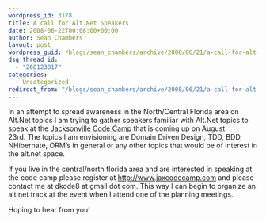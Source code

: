 ```yaml
---
wordpress_id: 3178
title: A call for Alt.Net Speakers
date: 2008-06-22T00:08:00+00:00
author: Sean Chambers
layout: post
wordpress_guid: /blogs/sean_chambers/archive/2008/06/21/a-call-for-alt-net-speakers.aspx
dsq_thread_id:
  - "268123817"
categories:
  - Uncategorized
redirect_from: "/blogs/sean_chambers/archive/2008/06/21/a-call-for-alt-net-speakers.aspx/"
---
```

In an attempt to spread awareness in the North/Central Florida area on Alt.Net topics I am trying to gather speakers&nbsp;familiar with Alt.Net topics to speak at the <A class="" title="Jacksonville Code Camp" href="http://www.jaxcodecamp.com/" target="_blank">Jacksonville Code Camp</A> that is coming up on August 23rd.&nbsp;The&nbsp;topics I am envisioning are Domain Driven&nbsp;Design, TDD, BDD, NHibernate, ORM&#8217;s in general or any other topics that would be of interest in the alt.net space.


  


If you live in the central/north florida area and are interested in speaking at the code camp please register at <A class="" href="http://www.jaxcodecamp.com/" target="_blank">http://www.jaxcodecamp.com</A> and please contact me at dkode8 at gmail dot com. This way I can&nbsp;begin to organize an alt.net track at the event when I attend one of the planning meetings.


  


Hoping to hear from you!